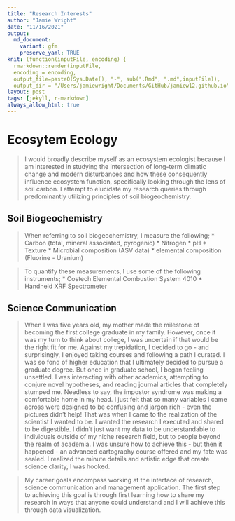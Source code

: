```yaml
---
title: "Research Interests"
author: "Jamie Wright"
date: "11/16/2021"
output:
  md_document:
    variant: gfm
    preserve_yaml: TRUE
knit: (function(inputFile, encoding) {
  rmarkdown::render(inputFile, 
  encoding = encoding, 
  output_file=paste0(Sys.Date(), "-", sub(".Rmd", ".md",inputFile)), 
  output_dir = "/Users/jamiewright/Documents/GitHub/jamiew12.github.io") })
layout: post
tags: [jekyll, r-markdown]
always_allow_html: true
---
```


# Ecosytem Ecology

> I would broadly describe myself as an ecosystem ecologist because I am
> interested in studying the intersection of long-term climatic change
> and modern disturbances and how these consequently influence ecosystem
> function, specifically looking through the lens of soil carbon. I
> attempt to elucidate my research queries through predominantly
> utilizing principles of soil biogeochemistry.

## Soil Biogeochemistry

> When referring to soil biogeochemistry, I measure the following; \*
> Carbon (total, mineral associated, pyrogenic) \* Nitrogen \* pH \*
> Texture \* Microbial composition (ASV data) \* elemental composition
> (Fluorine - Uranium)

> To quantify these measurements, I use some of the following
> instruments; \* Costech Elemental Combustion System 4010 \* Handheld
> XRF Spectrometer

## Science Communication

> When I was five years old, my mother made the milestone of becoming
> the first college graduate in my family. However, once it was my turn
> to think about college, I was uncertain if that would be the right fit
> for me. Against my trepidation, I decided to go - and surprisingly, I
> enjoyed taking courses and following a path I curated. I was so fond
> of higher education that I ultimately decided to pursue a graduate
> degree. But once in graduate school, I began feeling unsettled. I was
> interacting with other academics, attempting to conjure novel
> hypotheses, and reading journal articles that completely stumped me.
> Needless to say, the impostor syndrome was making a comfortable home
> in my head. I just felt that so many variables I came across were
> designed to be confusing and jargon rich - even the pictures didn’t
> help! That was when I came to the realization of the scientist I
> wanted to be. I wanted the research I executed and shared to be
> digestible. I didn’t just want my data to be understandable to
> individuals outside of my niche research field, but to people beyond
> the realm of academia. I was unsure how to achieve this - but then it
> happened - an advanced cartography course offered and my fate was
> sealed. I realized the minute details and artistic edge that create
> science clarity, I was hooked.

> My career goals encompass working at the interface of research,
> science communication and management application. The first step to
> achieving this goal is through first learning how to share my research
> in ways that anyone could understand and I will achieve this through
> data visualization.
